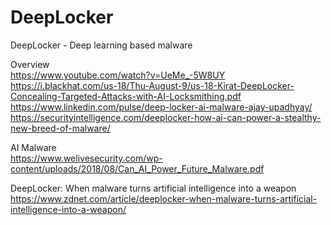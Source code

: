 # DeepLocker
DeepLocker - Deep learning based malware

Overview                                                                                                                     
https://www.youtube.com/watch?v=UeMe_-5W8UY                                                                                     
https://i.blackhat.com/us-18/Thu-August-9/us-18-Kirat-DeepLocker-Concealing-Targeted-Attacks-with-AI-Locksmithing.pdf                  
https://www.linkedin.com/pulse/deep-locker-ai-malware-ajay-upadhyay/                                                             
https://securityintelligence.com/deeplocker-how-ai-can-power-a-stealthy-new-breed-of-malware/       

AI Malware                                                                                                                      
https://www.welivesecurity.com/wp-content/uploads/2018/08/Can_AI_Power_Future_Malware.pdf


DeepLocker: When malware turns artificial intelligence into a weapon                                                           
https://www.zdnet.com/article/deeplocker-when-malware-turns-artificial-intelligence-into-a-weapon/
